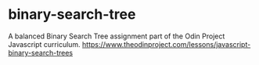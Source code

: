 # binary-search-tree
A balanced Binary Search Tree assignment part of the Odin Project Javascript curriculum. https://www.theodinproject.com/lessons/javascript-binary-search-trees
